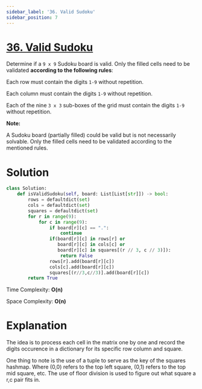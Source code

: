 ```yaml
---
sidebar_label: '36. Valid Sudoku'
sidebar_position: 7
---
```

# [36. Valid Sudoku](https://leetcode.com/problems/valid-sudoku/)

Determine if a <code>9 x 9</code> Sudoku board is valid. Only the filled cells need to be validated **according to the following rules**:

Each row must contain the digits <code>1-9</code> without repetition.

Each column must contain the digits <code>1-9</code> without repetition.

Each of the nine <code>3 x 3</code> sub-boxes of the grid must contain the digits <code>1-9</code> without repetition.

**Note:**

A Sudoku board (partially filled) could be valid but is not necessarily solvable.
Only the filled cells need to be validated according to the mentioned rules.


# Solution

```py
class Solution:
    def isValidSudoku(self, board: List[List[str]]) -> bool:
        rows = defaultdict(set)
        cols = defaultdict(set)
        squares = defaultdict(set)
        for r in range(9):
            for c in range(9):
                if board[r][c] == ".":
                    continue
                if(board[r][c] in rows[r] or
                   board[r][c] in cols[c] or
                   board[r][c] in squares[(r // 3, c // 3)]):
                    return False
                rows[r].add(board[r][c])
                cols[c].add(board[r][c])
                squares[(r//3,c//3)].add(board[r][c])
        return True
```
Time Complexity: **O(n)**

Space Complexity: **O(n)**
# Explanation

The idea is to process each cell in the matrix one by one and record the digits occurence in a dictionary for its specific row column and square.

One thing to note is the use of a tuple to serve as the key of the squares hashmap. Where (0,0) refers to the top left square, (0,1) refers to the top mid square, etc. The use of floor division is used to figure out what square a r,c pair fits in.
